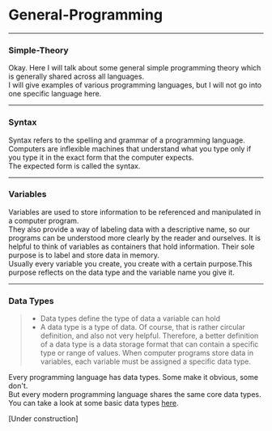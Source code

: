# General-Programming
---
### <a id="Title">Simple-Theory</a>

Okay. Here I will talk about some general simple programming theory which is generally shared across all languages.<br>
I will give examples of various programming languages, but I will not go into one specific language here.<br>





---
### <a id="Syntax">Syntax</a>

Syntax refers to the spelling and grammar of a programming language. <br>
Computers are inflexible machines that understand what you type only if you type it in the exact form that the computer expects.<br>
The expected form is called the syntax.<br>


---
### <a id="Variables">Variables</a>

Variables are used to store information to be referenced and manipulated in a computer program.<br>
They also provide a way of labeling data with a descriptive name, so our programs can be understood more clearly by the reader and ourselves.
It is helpful to think of variables as containers that hold information. Their sole purpose is to label and store data in memory.<br>
Usually every variable you create, you create with a certain purpose.This purpose reflects on the data type and the variable name you give it.<br>

---
### <a id="DataTypes">Data Types</a>

> * Data types define the type of data a variable can hold
> * A data type is a type of data. Of course, that is rather circular definition, and also not very helpful. Therefore, a better definition of a data type is a data storage format that can contain a specific type or range of values. When computer programs store data in variables, each variable must be assigned a specific data type.

Every programming language has data types. Some make it obvious, some don't.<br>
But every modern programming language shares the same core data types.<br>
You can take a look at some basic data types [here](Data-Types.md).


[Under construction]
















